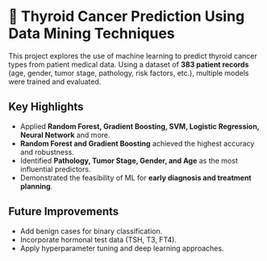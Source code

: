 # 🧬 Thyroid Cancer Prediction Using Data Mining Techniques

This project explores the use of machine learning to predict thyroid cancer types from patient medical data. Using a dataset of **383 patient records** (age, gender, tumor stage, pathology, risk factors, etc.), multiple models were trained and evaluated.

## Key Highlights
- Applied **Random Forest, Gradient Boosting, SVM, Logistic Regression, Neural Network** and more.  
- **Random Forest and Gradient Boosting** achieved the highest accuracy and robustness.  
- Identified **Pathology, Tumor Stage, Gender, and Age** as the most influential predictors.  
- Demonstrated the feasibility of ML for **early diagnosis and treatment planning**.  

## Future Improvements
- Add benign cases for binary classification.  
- Incorporate hormonal test data (TSH, T3, FT4).  
- Apply hyperparameter tuning and deep learning approaches.  
